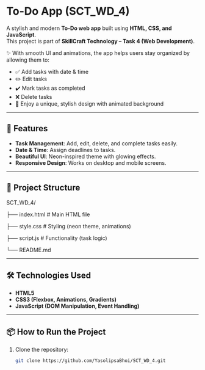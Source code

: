 # To-Do App (SCT_WD_4)

A stylish and modern **To-Do web app** built using **HTML, CSS, and JavaScript**.  
This project is part of **SkillCraft Technology – Task 4 (Web Development)**.  

✨ With smooth UI and animations, the app helps users stay organized by allowing them to:  
- ✅ Add tasks with date & time  
- ✏️ Edit tasks  
- ✔️ Mark tasks as completed  
- ❌ Delete tasks  
- 🎨 Enjoy a unique, stylish design with animated background  

---

## 🚀 Features

- **Task Management**: Add, edit, delete, and complete tasks easily.  
- **Date & Time**: Assign deadlines to tasks.  
- **Beautiful UI**: Neon-inspired theme with glowing effects.  
- **Responsive Design**: Works on desktop and mobile screens.  

---

## 📂 Project Structure
SCT_WD_4/

├── index.html # Main HTML file

├── style.css # Styling (neon theme, animations)

├── script.js # Functionality (task logic)

└── README.md

---

## 🛠️ Technologies Used

- **HTML5**  
- **CSS3 (Flexbox, Animations, Gradients)**  
- **JavaScript (DOM Manipulation, Event Handling)**  

---

## 📦 How to Run the Project

1. Clone the repository:
   ```bash
   git clone https://github.com/YasolipsaBhoi/SCT_WD_4.git
